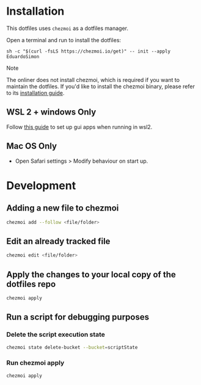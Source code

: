 # Installation

This dotfiles uses `chezmoi` as a dotfiles manager.

Open a terminal and run to install the dotfiles:

```
sh -c "$(curl -fsLS https://chezmoi.io/get)" -- init --apply EduardoSimon
```

> [!NOTE]
> The onliner does not install chezmoi, which is required if you want to maintain the dotfiles. If you'd like to install the chezmoi binary, please refer to its [installation guide](https://www.chezmoi.io/install/#one-line-package-install).


## WSL 2 + windows Only

Follow [this guide](https://github.com/lackovic/notes/tree/master/Windows/Windows%20Subsystem%20for%20Linux#run-linux-gui-applications) to set up gui apps when running in wsl2.

## Mac OS Only

- Open Safari settings > Modify behaviour on start up.

# Development

## Adding a new file to chezmoi

```bash
chezmoi add --follow <file/folder>
```

## Edit an already tracked file

```bash
chezmoi edit <file/folder>
```

## Apply the changes to your local copy of the dotfiles repo

```bash
chezmoi apply
```

## Run a script for debugging purposes

### Delete the script execution state

```bash
chezmoi state delete-bucket --bucket=scriptState
```

### Run chezmoi apply

```bash
chezmoi apply
```
